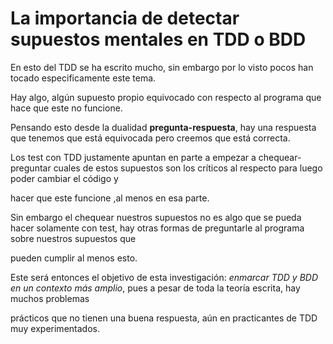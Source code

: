 
 
#  La importancia de detectar supuestos mentales en TDD o BDD


 
En esto del TDD se ha escrito mucho, sin embargo por lo visto pocos han tocado especificamente este tema.


Hay algo, algún supuesto propio equivocado con respecto al programa que hace que este no funcione.


Pensando esto desde la dualidad **pregunta-respuesta**, hay una respuesta que tenemos que está equivocada pero creemos que está correcta.


Los test con TDD justamente apuntan en parte a empezar a chequear-preguntar cuales de estos supuestos son los críticos al respecto para luego poder cambiar el código y

 hacer que este funcione ,al menos en esa parte.


Sin embargo el chequear nuestros supuestos no es algo que se pueda hacer solamente con test, hay otras formas de preguntarle al programa sobre nuestros supuestos que

 pueden cumplir al menos esto.


Este será entonces el objetivo de esta investigación: *enmarcar TDD y BDD en un contexto más amplio*, pues a pesar de toda la teoría escrita, hay muchos problemas

 prácticos que no tienen una buena respuesta, aún en practicantes de TDD muy experimentados.






